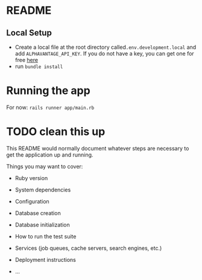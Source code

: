# README

## Local Setup
* Create a local file at the root directory called`.env.development.local` and add `ALPHAVANTAGE_API_KEY`. 
If you do not have a key, you can get one for free [here](https://www.alphavantage.co/support/#api-key)
* run `bundle install`

# Running the app

For now: `rails runner app/main.rb`

# TODO clean this up


This README would normally document whatever steps are necessary to get the
application up and running.

Things you may want to cover:

* Ruby version

* System dependencies

* Configuration

* Database creation

* Database initialization

* How to run the test suite

* Services (job queues, cache servers, search engines, etc.)

* Deployment instructions

* ...
